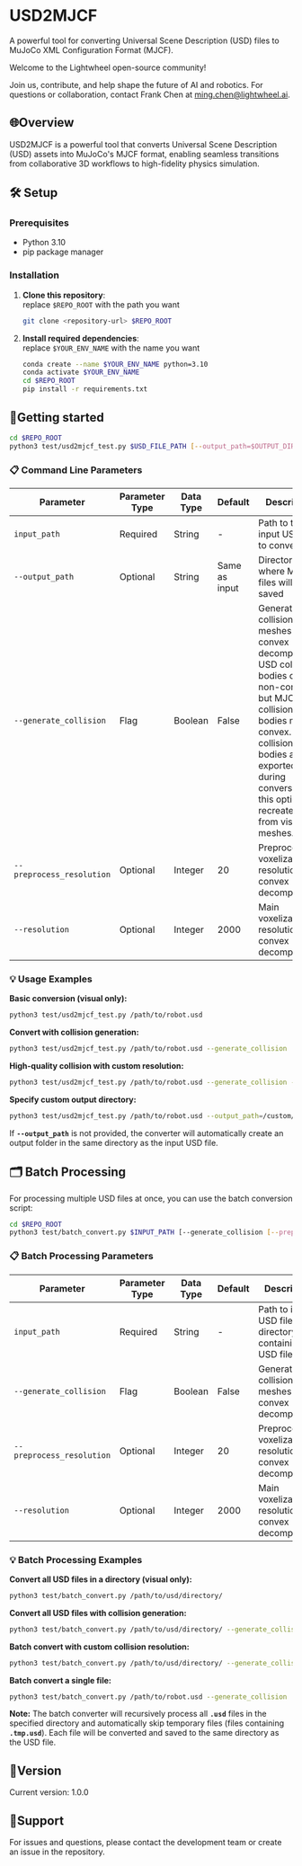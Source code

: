 # USD2MJCF
A powerful tool for converting Universal Scene Description (USD) files to MuJoCo XML Configuration Format (MJCF).

Welcome to the Lightwheel open-source community!

Join us, contribute, and help shape the future of AI and robotics. For questions or collaboration, contact Frank Chen at ming.chen@lightwheel.ai.

## 🌐Overview
USD2MJCF is a powerful tool that converts Universal Scene Description (USD) assets into MuJoCo's MJCF format, enabling seamless transitions from collaborative 3D workflows to high-fidelity physics simulation.

## 🛠️ Setup
### Prerequisites
- Python 3.10
- pip package manager

### Installation
1. **Clone this repository**:  
   replace `$REPO_ROOT` with the path you want
    ```bash
    git clone <repository-url> $REPO_ROOT
    ```
2. **Install required dependencies**:  
   replace `$YOUR_ENV_NAME` with the name you want
    ```bash
    conda create --name $YOUR_ENV_NAME python=3.10
    conda activate $YOUR_ENV_NAME
    cd $REPO_ROOT
    pip install -r requirements.txt
    ```
## 🚀Getting started

```bash
cd $REPO_ROOT
python3 test/usd2mjcf_test.py $USD_FILE_PATH [--output_path=$OUTPUT_DIRECTORY] [--generate_collision [--preprocess_resolution=20] [--resolution=2000]]
```

### 📋 Command Line Parameters

| Parameter | Parameter Type | Data Type | Default | Description |
|-----------|----------------|-----------|---------|-------------|
| `input_path` | Required | String | - | Path to the input USD file to convert |
| `--output_path` | Optional | String | Same as input | Directory where MJCF files will be saved |
| `--generate_collision` | Flag | Boolean | False | Generate collision meshes using convex decomposition. USD collision bodies can be non-convex, but MJCF collision bodies must be convex. Since collision bodies are not exported during conversion, this option recreates them from visual meshes. |
| `--preprocess_resolution` | Optional | Integer | 20 | Preprocessing voxelization resolution for convex decomposition |
| `--resolution` | Optional | Integer | 2000 | Main voxelization resolution for convex decomposition |

### 💡 Usage Examples

**Basic conversion (visual only):**
```bash
python3 test/usd2mjcf_test.py /path/to/robot.usd
```

**Convert with collision generation:**
```bash
python3 test/usd2mjcf_test.py /path/to/robot.usd --generate_collision
```

**High-quality collision with custom resolution:**
```bash
python3 test/usd2mjcf_test.py /path/to/robot.usd --generate_collision --preprocess_resolution=40 --resolution=4000
```

**Specify custom output directory:**
```bash
python3 test/usd2mjcf_test.py /path/to/robot.usd --output_path=/custom/output/dir --generate_collision
```

​If **`--output_path`** is not provided, the converter will automatically create an output folder in the same directory as the input USD file.​​

## 🗂️ Batch Processing

For processing multiple USD files at once, you can use the batch conversion script:

```bash
cd $REPO_ROOT
python3 test/batch_convert.py $INPUT_PATH [--generate_collision [--preprocess_resolution=20] [--resolution=2000]]
```

### 📋 Batch Processing Parameters

| Parameter | Parameter Type | Data Type | Default | Description |
|-----------|----------------|-----------|---------|-------------|
| `input_path` | Required | String | - | Path to input USD file or directory containing USD files |
| `--generate_collision` | Flag | Boolean | False | Generate collision meshes using convex decomposition |
| `--preprocess_resolution` | Optional | Integer | 20 | Preprocessing voxelization resolution for convex decomposition |
| `--resolution` | Optional | Integer | 2000 | Main voxelization resolution for convex decomposition |

### 💡 Batch Processing Examples

**Convert all USD files in a directory (visual only):**
```bash
python3 test/batch_convert.py /path/to/usd/directory/
```

**Convert all USD files with collision generation:**
```bash
python3 test/batch_convert.py /path/to/usd/directory/ --generate_collision
```

**Batch convert with custom collision resolution:**
```bash
python3 test/batch_convert.py /path/to/usd/directory/ --generate_collision --preprocess_resolution=40 --resolution=4000
```

**Batch convert a single file:**
```bash
python3 test/batch_convert.py /path/to/robot.usd --generate_collision
```

**Note:** The batch converter will recursively process all **`.usd`** files in the specified directory and automatically skip temporary files (files containing **`.tmp.usd`**). Each file will be converted and saved to the same directory as the USD file.​​

## 🔖Version
Current version: 1.0.0

## 🤝Support
For issues and questions, please contact the development team or create an issue in the repository.

